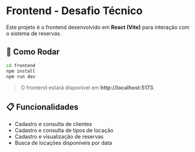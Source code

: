 # Frontend - Desafio Técnico

Este projeto é o frontend desenvolvido em **React (Vite)** para interação com o sistema de reservas.

## 🚀 Como Rodar

```bash
cd frontend
npm install
npm run dev
```

> O frontend estará disponível em **http://localhost:5173**.

## 📋 Funcionalidades

- Cadastro e consulta de clientes
- Cadastro e consulta de tipos de locação
- Cadastro e visualização de reservas
- Busca de locações disponíveis por data
